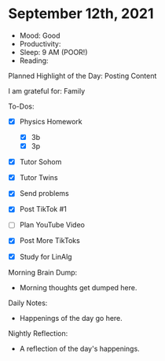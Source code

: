 # September 12th, 2021

- Mood: Good
- Productivity: 
- Sleep: 9 AM (POOR!)
- Reading: 

Planned Highlight of the Day: Posting Content

I am grateful for: Family

To-Dos:
- [x] Physics Homework
	- [x] 3b
	- [x] 3p
- [x] Tutor Sohom
- [x] Tutor Twins
- [x] Send problems
- [x] Post TikTok #1
- [ ] Plan YouTube Video
- [x] Post More TikToks
- [x] Study for LinAlg


Morning Brain Dump:
- Morning thoughts get dumped here.

Daily Notes:
- Happenings of the day go here.


Nightly Reflection: 
- A reflection of the day's happenings.





